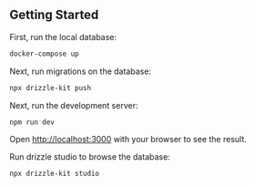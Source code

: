 
## Getting Started

First, run the local database:
```bash
docker-compose up 
```

Next, run migrations on the database:
```bash
npx drizzle-kit push
```

Next, run the development server:

```bash
npm run dev
```

Open [http://localhost:3000](http://localhost:3000) with your browser to see the result.


Run drizzle studio to browse the database:
```base
npx drizzle-kit studio
```
